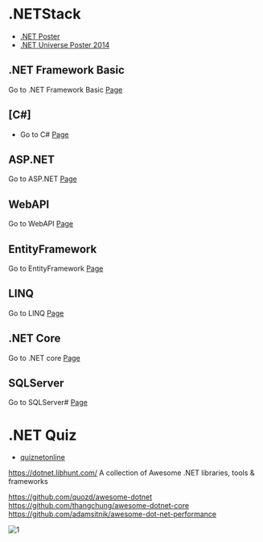 # .NETStack
* [.NET Poster](http://download.microsoft.com/download/E/6/A/E6A8A715-7695-493C-8CFA-8E0C23A4BE1D/098-115952-NETFX4-Poster.pdf)
* [.NET Universe Poster 2014](https://github.com/ramyrams/.NETStack/blob/master/.NETFrameworkBasic/poster2014_.pdf)

## .NET Framework Basic
Go to .NET Framework Basic [Page](https://github.com/ramyrams/.NETStack/tree/master/.NETFrameworkBasic)

## [C#]
* Go to C# [Page](https://github.com/ramyrams/.NETStack/tree/master/CSharp)

## ASP.NET	
Go to ASP.NET [Page](https://github.com/ramyrams/.NETStack/tree/master/ASP.NET)

## WebAPI
Go to WebAPI [Page](https://github.com/ramyrams/.NETStack/tree/master/WebAPI)

## EntityFramework	
Go to EntityFramework [Page](https://github.com/ramyrams/.NETStack/tree/master/EntityFramework)

## LINQ	
Go to LINQ [Page](https://github.com/ramyrams/.NETStack/tree/master/LINQ)

## .NET Core
Go to .NET core [Page](https://github.com/ramyrams/.NETStack/blob/master/.NET-Core/readme.md)


## SQLServer
Go to SQLServer# [Page](https://github.com/ramyrams/.NETStack/tree/master/SQLServer)
 

# .NET Quiz
* [quiznetonline](http://www.quiznetonline.com/default.aspx)

https://dotnet.libhunt.com/
A collection of Awesome .NET libraries, tools & frameworks

https://github.com/quozd/awesome-dotnet
https://github.com/thangchung/awesome-dotnet-core
https://github.com/adamsitnik/awesome-dot-net-performance

![1](https://msdnshared.blob.core.windows.net/media/2017/05/dotNET_poster.png)
